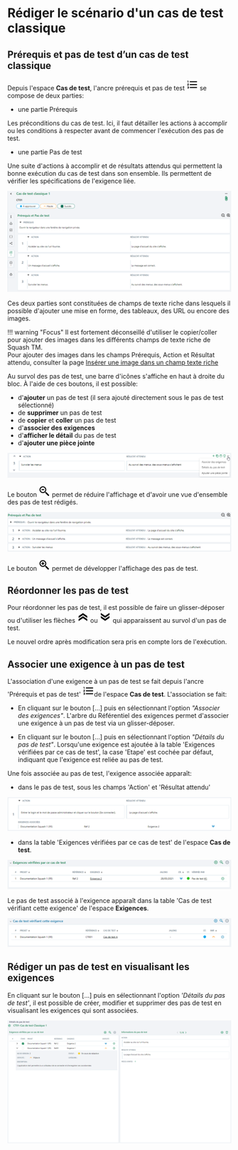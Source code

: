# Rédiger le scénario d'un cas de test classique

## Prérequis et pas de test d’un cas de test classique

Depuis l'espace **Cas de test**, l'ancre prérequis et pas de test ![Ancre Prérequis et pas de test](resources/steps.png) se compose de deux parties:

- une partie Prérequis

Les préconditions du cas de test. Ici, il faut détailler les actions à accomplir ou les conditions à respecter avant de commencer l'exécution des pas de test.

- une partie Pas de test

Une suite d'actions à accomplir et de résultats attendus qui permettent la bonne exécution du cas de test dans son ensemble. Ils permettent de vérifier les spécifications de l'exigence liée.

![Prérequis et pas de test](resources/page-prerequis-et-pas-test.png)


Ces deux parties sont constituées de champs de texte riche dans lesquels il possible d'ajouter une mise en forme, des tableaux, des URL ou encore des images.

!!! warning "Focus"
    Il est fortement déconseillé d'utiliser le copier/coller pour ajouter des images dans les différents champs de texte riche de Squash TM.  
    Pour ajouter des images dans les champs Prérequis, Action et Résultat attendu, consulter la page [Insérer une image dans un champ texte riche](../../presentation-generale/fonctionnalites-objet/#inserer-une-image)

Au survol des pas de test, une barre d'icônes s'affiche en haut à droite du bloc. 
À l'aide de ces boutons, il est possible:

- d'**ajouter** un pas de test (il sera ajouté directement sous le pas de test sélectionné)
- de **supprimer** un pas de test
- de **copier** et **coller** un pas de test
- d'**associer des exigences**
- d'**afficher le détail** du pas de test 
- d'**ajouter une pièce jointe**

![Barre d'icônes d'un pas de test](resources/icones-survol-pas-de-testFR.png)

Le bouton ![Boutons loupe](resources/collapse.png) permet de réduire l'affichage et d'avoir une vue d'ensemble des pas de test rédigés.

![Prérequis et pas de test](resources/prerequis-pas-de-test.png)

Le bouton ![Boutons loupe](resources/expand.png) permet de développer l'affichage des pas de test. 

## Réordonner les pas de test

Pour réordonner les pas de test, il est possible de faire un glisser-déposer ou d'utiliser les flèches ![Remonter le pas de test](resources/chevron-double-up.png) ou ![Descendre le pas de test](resources/chevron-double-down.png) qui apparaissent au survol d'un pas de test. 

Le nouvel ordre après modification sera pris en compte lors de l'exécution. 

## Associer une exigence à un pas de test

L'association d'une exigence à un pas de test se fait depuis l'ancre 'Prérequis et pas de test' ![Ancre Prérequis et pas de test](resources/steps.png)de l'espace **Cas de test**. L'association se fait:

- En cliquant sur le bouton [...] puis en sélectionnant l'option *"Associer des exigences"*. L'arbre du Référentiel des exigences permet d'associer une exigence à un pas de test via un glisser-déposer.

- En cliquant sur le bouton [...] puis en sélectionnant l'option *"Détails du pas de test"*. Lorsqu'une exigence est ajoutée à la table 'Exigences vérifiées par ce cas de test', la case 'Etape' est cochée par défaut, indiquant que l'exigence est reliée au pas de test.

Une fois associée au pas de test, l'exigence associée apparaît:

- dans le pas de test, sous les champs 'Action' et 'Résultat attendu'

![Pas de test avec exigence associée](resources/pas-de-test-avec-exiFR.png)

- dans la table 'Exigences vérifiées par ce cas de test' de l'espace **Cas de test**.

![Table 'Exigences vérifiées par ce cas de test'](resources/exigences-verifieesFR.png)

Le pas de test associé à l'exigence apparaît dans la table 'Cas de test vérifiant cette exigence' de l'espace **Exigences**.


![Table 'Exigences vérifiées par ce cas de test'](resources/CT-verifiant-exigenceFR.png)

## Rédiger un pas de test en visualisant les exigences 

En cliquant sur le bouton [...] puis en sélectionnant l'option *'Détails du pas de test'*, il est possible de créer, modifier et supprimer des pas de test en visualisant les exigences qui sont associées. 

![Détails du pas de test](resources/details-du-pas-de-test.png)